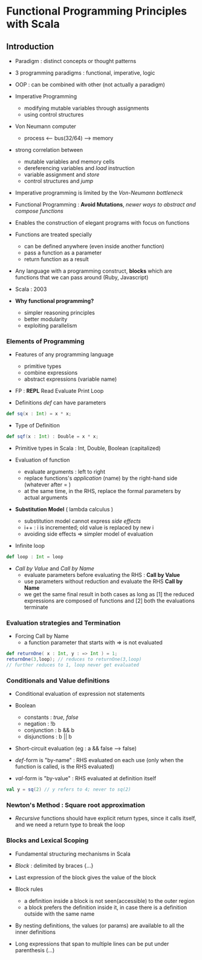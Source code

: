 # Functional Programming Principles with Scala

## Introduction

* Paradigm : distinct concepts or thought patterns
* 3 programming paradigms : functional, imperative, logic
* OOP : can be combined with other (not actually a paradigm)
* Imperative Programming 
	- modifying mutable variables through assignments
	- using control structures
* Von Neumann computer
	- process <-- bus(32/64) --> memory

* strong correlation between 
	- mutable variables and memory cells
	- dereferencing variables and *load* instruction
	- variable assignment and *store*
	- control structures and *jump*

* Imperative programming is limited by the *Von-Neumann bottleneck*

* Functional Programming : **Avoid Mutations**, *newer ways to abstract and compose functions*

* Enables the construction of elegant programs with focus on functions

* Functions are treated specially
	- can be defined anywhere (even inside another function)
	- pass a function as a parameter 
	- return function as a result
	
* Any language with a programming construct, **blocks** which are functions that we can pass around (Ruby, Javascript)

* Scala : 2003

* **Why functional programming?**
	- simpler reasoning principles
	- better modularity
	- exploiting parallelism

### Elements of Programming

* Features of any programming language
	- primitive types
	- combine expressions
	- abstract expressions (variable name)

* FP : **REPL** Read Evaluate Print Loop

* Definitions *def* can have parameters

```scala
def sq(x : Int) = x * x; 

```

* Type of Definition

```scala
def sqf(x : Int) : Double = x * x;
```

* Primitive types in Scala : Int, Double, Boolean (capitalized)

* Evaluation of function
	- evaluate arguments : left to right
	- replace functions's *application* (name) by the right-hand side (whatever after = )
	- at the same time, in the RHS, replace the formal parameters by actual arguments
	
* **Substitution Model** ( lambda calculus )
	- substitution model cannot express *side effects*
	- i++ : i is incremented; old value is replaced by new i
	- avoiding side effects => simpler model of evaluation

* Infinite loop
	
```scala
def loop : Int = loop
```

* *Call by Value* and *Call by Name*
	- evaluate parameters before evaluating the RHS : **Call by Value**
	- use parameters without reduction and evaluate the RHS **Call by Name**
	- we get the same final result in both cases as long as [1] the reduced expressions are composed of functions and [2] both the evaluations terminate


### Evaluation strategies and Termination

* Forcing Call by Name
	- a function parameter that starts with => is not evaluated
	
```scala
def returnOne( x : Int, y : => Int ) = 1;
returnOne(3,loop); // reduces to returnOne(3,loop) 
// further reduces to 1, loop never get evaluated
```

### Conditionals and Value definitions

* Conditional evaluation of expression not statements

* Boolean
	- constants		: *true, false*
	- negation   	: !b
	- conjunction	: b && b
	- disjunctions : b || b

* Short-circuit evaluation (eg : a && false --> false)

* *def*-form is "by-name" : RHS evaluated on each use (only when the function is called, is the RHS evaluated)

* *val*-form is "by-value" : RHS evaluated at definition itself

```scala
val y = sq(2) // y refers to 4; never to sq(2)
```


### Newton's Method : Square root approximation

* *Recursive* functions should have explicit return types, since it calls itself, and we need a return type to break the loop


### Blocks and Lexical Scoping

* Fundamental structuring mechanisms in Scala
* *Block* : delimited by braces {...}
* Last expression of the block gives the value of the block
* Block rules
	- a definition inside a block is not seen(accessible) to the outer region
	- a block prefers the definition inside it, in case there is a definition outside with the same name

* By nesting definitions, the values (or params) are available to all the inner definitions

* Long expressions that span to multiple lines can be put under parenthesis (...) 
